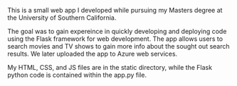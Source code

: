 This is a small web app I developed while pursuing my Masters degree at the University of Southern California.

The goal was to gain expereince in quickly developing and deploying code using the Flask framework for web development. The app allows users to search movies and TV shows to gain more info about the sought out search results. We later uploaded the app to Azure web services.

My HTML, CSS, and JS files are in the static directory, while the Flask python code is contained within the app.py file.
